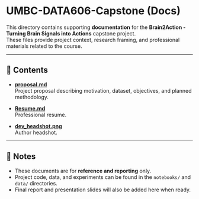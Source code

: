 # UMBC-DATA606-Capstone (Docs)

This directory contains supporting **documentation** for the **Brain2Action - Turning Brain Signals into Actions** capstone project.  
These files provide project context, research framing, and professional materials related to the course.

---

## 📂 Contents
- [**proposal.md**](./proposal.md)  
  Project proposal describing motivation, dataset, objectives, and planned methodology.  

- [**Resume.md**](./Resume.md)  
  Professional resume.  

- [**dev_headshot.png**](./dev_headshot.png)  
  Author headshot.

---

## 📌 Notes
- These documents are for **reference and reporting** only.  
- Project code, data, and experiments can be found in the `notebooks/` and `data/` directories.  
- Final report and presentation slides will also be added here when ready.  
